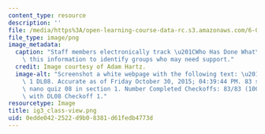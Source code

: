 ```yaml
---
content_type: resource
description: ''
file: /media/https%3A/open-learning-course-data-rc.s3.amazonaws.com/6-01sc-introduction-to-electrical-engineering-and-computer-science-i-spring-2011/0edde0422522d9b08381d61fedb4773d_ig3_class-view.png
file_type: image/png
image_metadata:
  caption: "Staff members electronically track \u201CWho Has Done What\u201D and use\
    \ this information to identify groups who may need support."
  credit: Image courtesy of Adam Hartz.
  image-alt: "Screenshot a white webpage with the following text: \u201CWHDW: Section\
    \ 1 DL08. Accurate as of Friday October 30, 2015; 04:39:44 PM. 83 students took\
    \ nano quiz 08 in section 1. Number Completed Checkoffs: 83/83 (100.00%) done\
    \ with DL08 Checkoff 1."
resourcetype: Image
title: ig3_class-view.png
uid: 0edde042-2522-d9b0-8381-d61fedb4773d
---
```


